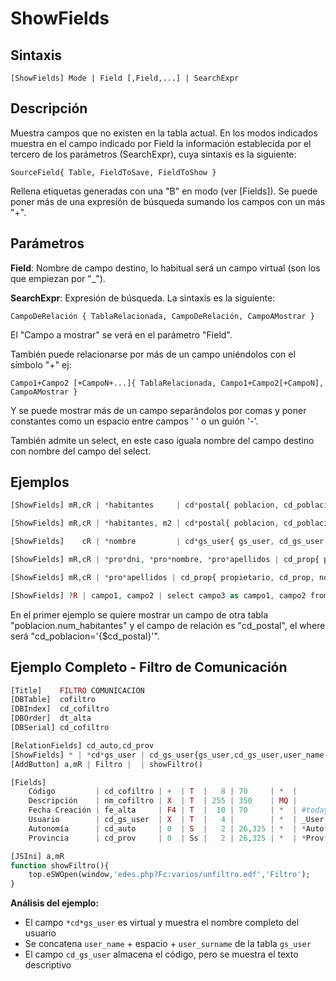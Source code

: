 # ShowFields

## Sintaxis
```
[ShowFields] Mode | Field [,Field,...] | SearchExpr
```

## Descripción

Muestra campos que no existen en la tabla actual. En los modos indicados muestra en el campo indicado por Field la información establecida por el tercero de los parámetros (SearchExpr), cuya sintaxis es la siguiente:

```
SourceField{ Table, FieldToSave, FieldToShow }
```

Rellena etiquetas generadas con una "B" en modo (ver [Fields]). Se puede poner más de una expresión de búsqueda sumando los campos con un más "+".

## Parámetros

**Field**: Nombre de campo destino, lo habitual será un campo virtual (son los que empiezan por "_").

**SearchExpr**: Expresión de búsqueda. La sintaxis es la siguiente:

```
CampoDeRelación { TablaRelacionada, CampoDeRelación, CampoAMostrar }
```

El "Campo a mostrar" se verá en el parámetro "Field".

También puede relacionarse por más de un campo uniéndolos con el símbolo "+" ej:

```
Campo1+Campo2 [+CampoN+...]{ TablaRelacionada, Campo1+Campo2[+CampoN], CampoAMostrar }
```

Y se puede mostrar más de un campo separándolos por comas y poner constantes como un espacio entre campos ' ' o un guión '-'.

También admite un select, en este caso iguala nombre del campo destino con nombre del campo del select.

## Ejemplos

```php
[ShowFields] mR,cR | *habitantes     | cd*postal{ poblacion, cd_poblacion, num_habitantes }

[ShowFields] mR,cR | *habitantes, m2 | cd*postal{ poblacion, cd_poblacion, num_habitantes, m2 }

[ShowFields]    cR | *nombre         | cd*gs_user{ gs_user, cd_gs_user, user_name,' ',user_surname }

[ShowFields] mR,cR | *pro*dni, *pro*nombre, *pro*apellidos | cd_prop{ propietario, cd_prop, dni, nombre, apellidos }

[ShowFields] mR,cR | *pro*apellidos | cd_prop{ propietario, cd_prop, nombre,', ',apellidos }

[ShowFields] ?R | campo1, campo2 | select campo3 as campo1, campo2 from TABLA where campo3='{$_vF[campo3]}'
```

En el primer ejemplo se quiere mostrar un campo de otra tabla "poblacion.num_habitantes" y el campo de relación es "cd_postal", el where será "cd_poblacion='{$cd_postal}'".

## Ejemplo Completo - Filtro de Comunicación

```php
[Title]    FILTRO COMUNICACIÓN
[DBTable]  cofiltro
[DBIndex]  cd_cofiltro
[DBOrder]  dt_alta
[DBSerial] cd_cofiltro

[RelationFields] cd_auto,cd_prov
[ShowFields] * | *cd*gs_user | cd_gs_user{gs_user,cd_gs_user,user_name,' ',user_surname}
[AddButton] a,mR | Filtro |  | showFiltro()

[Fields]
    Código         | cd_cofiltro | +  | T  |   8 | 70     | *  |         |   |
    Descripción    | nm_cofiltro | X  | T  | 255 | 350    | MQ |         | # |
    Fecha Creación | fe_alta     | F4 | T  |  10 | 70     | *  | #today# |   |
    Usuario        | cd_gs_user  | X  | T  |   4 |        | *  | _User   |   |
    Autonomía      | cd_auto     | 0  | S  |   2 | 26,325 | *  | *Auto*  |   |
    Provincia      | cd_prov     | 0  | Ss |   2 | 26,325 | *  | *Prov*  |   |

[JSIni] a,mR
function showFiltro(){
    top.eSWOpen(window,'edes.php?Fc:varios/unfiltro.edf','Filtro');
}
```

**Análisis del ejemplo:**
- El campo `*cd*gs_user` es virtual y muestra el nombre completo del usuario
- Se concatena `user_name` + espacio + `user_surname` de la tabla `gs_user`
- El campo `cd_gs_user` almacena el código, pero se muestra el texto descriptivo